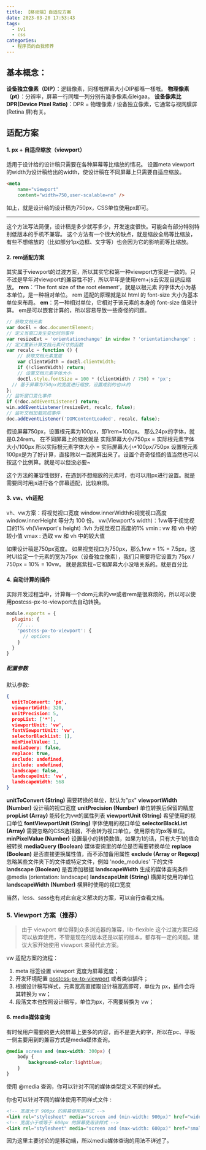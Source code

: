 ```yaml
---
title: 【移动端】自适应方案
date: 2023-03-20 17:53:43
tags: 
  - iv1
  - css
categories:
  - 程序员的自我修养
---
```

## 基本概念：
**设备独立像素（DIP）**：逻辑像素，同樣嘅屏幕大小DIP都喺一樣嘅。
**物理像素（pt）**：分辨率，屏幕一行同埋一列分别有幾多像素点leigaa。
**设备像素比DPR(Device Pixel Ratio)**：DPR = 物理像素 / 设备独立像素，它通常与视网膜屏(Retina 屏)有关。

## 适配方案
#### 1. px + 自适应缩放（viewport）
适用于设计给的设计稿只需要在各种屏幕等比缩放的情况。
设置meta viewport的width为设计稿给出的width，使设计稿在不同屏幕上只需要自适应缩放。
```html
<meta
	name="viewport"
	content="width=750,user-scalable=no" />
```
如上，就是设计给的设计稿为750px，CSS单位使用px即可。

<hr>

这个方法写法简便，设计稿是多少就写多少，开发速度很快。可能会有部分特别特别低版本的手机不兼容。
这个方法有一个很大的缺点，就是缩放全局等比缩放，有些不想缩放的（比如部分1px边框、文字等）也会因为它的影响而等比缩放。
#### 2. rem适配方案
其实属于viewport的过渡方案，所以其实它和第一种viewport方案是一致的。只不过是早年对viewport的兼容性不好，所以早年是使用rem+js去实现自适应缩放。
**rem**：‘The font size of the root element’，就是以根元素 的字体大小为基本单位，是一种相对单位。
rem 适配的原理就是以 html 的 font-size 大小为基本单位来布局。
**em**：另一种相对单位，它相对于该元素的本身的 font-size 值来计算。
em是可以嵌套计算的，所以容易导致一些奇怪的问题。
```js
// 获取文档元素
var docEl = doc.documentElement;
// 定义当窗口发生变化时的事件
var resizeEvt = 'orientationchange' in window ? 'orientationchange' : 'resize';
// 定义重新计算文档元素尺寸的函数
var recalc = function () {
    // 获取文档元素宽度
    var clientWidth = docEl.clientWidth;
    if (!clientWidth) return;
    // 设置文档元素字体大小
    docEl.style.fontSize = 100 * (clientWidth / 750) + 'px';
  // 基于屏幕为750px的宽度进行缩放，设置成别的也ok的
};
// 监听窗口变化事件
if (!doc.addEventListener) return;
win.addEventListener(resizeEvt, recalc, false);
// 监听文档加载完成事件
doc.addEventListener('DOMContentLoaded', recalc, false);
```
假设屏幕750px，设置根元素为100px，即1rem=100px。
那么24px的字体，就是0.24rem。
在不同屏幕上的缩放就是
实际屏幕大小/750px = 实际根元素字体大小/100px
所以实际根元素字体大小 = 实际屏幕大小*100px/750px
设置根元素100px是为了好计算，直接除以一百就算出来了。设置个奇奇怪怪的值当然也可以按这个比例算。就是可以但没必要~

这个方法的兼容性很好，在遇到不想缩放的元素时，也可以用px进行设置。就是需要同时用js进行各个屏幕适配，比较麻烦。
#### 3. vw、vh适配

vh、vw方案：将视觉视口宽度 window.innerWidth和视觉视口高度 window.innerHeight 等分为 100 份。
vw(Viewport's width)：1vw等于视觉视口的1%
vh(Viewport's height) :1vh 为视觉视口高度的1%
vmin : vw 和 vh 中的较小值
vmax : 选取 vw 和 vh 中的较大值

如果设计稿是750px宽度。
如果视觉视口为750px，那么1vw = 1% = 7.5px，这时UI给定一个元素的宽为75px（设备独立像素），我们只需要将它设置为 75px / 750px = 10% = 10vw。
就是酱紫拉~它和屏幕大小没啥关系的。就是百分比

#### 4. 自动计算的插件
实际开发过程当中，计算每一个dom元素的vw或者rem是很麻烦的，所以可以使用postcss-px-to-viewport去自动转换。
```js
module.exports = {
  plugins: {
    // ...
    'postcss-px-to-viewport': {
      // options
    }
  }
}
```
##### 配置参数
默认参数:
```json
{
  unitToConvert: 'px',
  viewportWidth: 320,
  unitPrecision: 5,
  propList: ['*'],
  viewportUnit: 'vw',
  fontViewportUnit: 'vw',
  selectorBlackList: [],
  minPixelValue: 1,
  mediaQuery: false,
  replace: true,
  exclude: undefined,
  include: undefined,
  landscape: false,
  landscapeUnit: 'vw',
  landscapeWidth: 568
}
```

**unitToConvert (String)** 需要转换的单位，默认为"px"
**viewportWidth (Number)** 设计稿的视口宽度
**unitPrecision (Number)** 单位转换后保留的精度
**propList (Array)** 能转化为vw的属性列表
**viewportUnit (String)** 希望使用的视口单位
**fontViewportUnit (String)** 字体使用的视口单位
**selectorBlackList (Array)** 需要忽略的CSS选择器，不会转为视口单位，使用原有的px等单位。
**minPixelValue (Number)** 设置最小的转换数值，如果为1的话，只有大于1的值会被转换
**mediaQuery (Boolean)** 媒体查询里的单位是否需要转换单位
**replace (Boolean)** 是否直接更换属性值，而不添加备用属性
**exclude (Array or Regexp)** 忽略某些文件夹下的文件或特定文件，例如 'node_modules' 下的文件
**landscape (Boolean)** 是否添加根据 **landscapeWidth** 生成的媒体查询条件 @media (orientation: landscape)
**landscapeUnit (String)** 横屏时使用的单位
**landscapeWidth (Number)** 横屏时使用的视口宽度

当然，less、sass也有对此自定义解决的方案，可以自行查看文档。
### 5. Viewport 方案（推荐）
> 由于 viewport 单位得到众多浏览器的兼容，lib-flexible 这个过渡方案已经可以放弃使用，不管是现在的版本还是以前的版本，都存有一定的问题。建议大家开始使用 viewport 来替代此方案。

vw 适配方案的流程：

1.  meta 标签设置 viewport 宽度为屏幕宽度；
2.  开发环境配置 [postcss-px-to-viewport](https://www.npmjs.com/package/postcss-px-to-viewport) 或者类似插件；
3.  根据设计稿写样式，元素宽高直接取设计稿宽高即可，单位为 px，插件会将其转换为 vw；
4.  段落文本也按照设计稿写，单位为px，不需要转换为 vw；
#### 6. media媒体查询
有时候用户需要的更大的屏幕上更多的内容，而不是更大的字，所以在pc、平板一侧主要用到的兼容方式是media媒体查询。
```css
@media screen and (max-width: 300px) {
    body {
        background-color:lightblue;
    }
}
```
使用 @media 查询，你可以针对不同的媒体类型定义不同的样式。

你也可以针对不同的媒体使用不同样式文件 :
```html
<!-- 宽度大于 900px 的屏幕使用该样式 -->
<link rel="stylesheet" media="screen and (min-width: 900px)" href="widescreen.css">
<!-- 宽度小于或等于 600px 的屏幕使用该样式 -->
<link rel="stylesheet" media="screen and (max-width: 600px)" href="smallscreen.css">
```
因为这里主要讨论的是移动端，所以media媒体查询的用法不详述了。